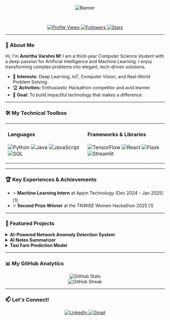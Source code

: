 <div align="center">

<!-- Dynamic Waving Banner -->
![Banner](https://capsule-render.vercel.app/api?type=waving&color=gradient&customColorList=6,12,20&height=250&section=header&text=Amirtha%20Varshni%20M&fontSize=70&fontAlignY=35&desc=AI%20%26%20Machine%20Learning%20Engineer%20%7C%20Computer%20Science%20Student&descAlignY=55&descAlign=50&fontColor=fff&animation=fadeIn&stroke=4F46E5&strokeWidth=2)

<br/>

<!-- Profile Stats Badges -->
<p align="center">
  <a href="https://github.com/amirtha-1412">
    <img src="https://komarev.com/ghpvc/?username=amirtha-1412&label=Profile+Views&color=8B5CF6&style=for-the-badge&logo=github&logoColor=white" alt="Profile Views" />
  </a>
  <a href="https://github.com/amirtha-1412?tab=followers">
    <img src="https://img.shields.io/github/followers/amirtha-1412?label=Followers&style=for-the-badge&color=7C3AED&logo=github&logoColor=white" alt="Followers" />
  </a>
  <a href="https://github.com/amirtha-1412?tab=repositories">
    <img src="https://img.shields.io/github/stars/amirtha-1412?label=Total+Stars&style=for-the-badge&color=6D28D9&logo=starship&logoColor=white" alt="Stars" />
  </a>
</p>
</div>

---

### 📖 About Me

Hi, I'm **Amirtha Varshni M**! I am a third-year Computer Science student with a deep passion for Artificial Intelligence and Machine Learning. I enjoy transforming complex problems into elegant, tech-driven solutions.

-   🧠 **Interests:** Deep Learning, IoT, Computer Vision, and Real-World Problem Solving.
-   🏆 **Activities:** Enthusiastic Hackathon competitor and avid learner.
-   🚀 **Goal:** To build impactful technology that makes a difference.

---

### 🛠️ My Technical Toolbox

<table width="100%">
  <tr>
    <td width="50%" valign="top">
      <h4>Languages</h4>
      <p>
        <img src="https://img.shields.io/badge/Python-3776AB?style=flat&logo=python&logoColor=white" alt="Python"/>
        <img src="https://img.shields.io/badge/Java-ED8B00?style=flat&logo=openjdk&logoColor=white" alt="Java"/>
        <img src="https://img.shields.io/badge/JavaScript-F7DF1E?style=flat&logo=javascript&logoColor=black" alt="JavaScript"/>
        <img src="https://img.shields.io/badge/SQL-4479A1?style=flat&logo=mysql&logoColor=white" alt="SQL"/>
      </p>
    </td>
    <td width="50%" valign="top">
      <h4>Frameworks & Libraries</h4>
      <p>
        <img src="https://img.shields.io/badge/TensorFlow-FF6F00?style=flat&logo=tensorflow&logoColor=white" alt="TensorFlow"/>
        <img src="https://img.shields.io/badge/React-61DAFB?style=flat&logo=react&logoColor=black" alt="React"/>
        <img src="https://img.shields.io/badge/Flask-000000?style=flat&logo=flask&logoColor=white" alt="Flask"/>
        <img src="https://img.shields.io/badge/Streamlit-FF4B4B?style=flat&logo=streamlit&logoColor=white" alt="Streamlit"/>
      </p>
    </td>
  </tr>
</table>

---

### 🏆 Key Experiences & Achievements

-   ⭐ **Machine Learning Intern** at Appin Technology (Dec 2024 - Jan 2025) [1]
-   🔥 **Second Prize Winner** at the TNWISE Women Hackathon 2025 [1]

---

### 🚀 Featured Projects

<details>
  <summary><b>AI-Powered Network Anomaly Detection System</b></summary>
  <br>
  An intelligent cybersecurity system developed using Python and TensorFlow to detect network intrusions in real-time. The architecture features a React frontend and a Flask backend for seamless user interaction [1].
  <br><br>
</details>

<details>
  <summary><b>AI Notes Summarizer</b></summary>
  <br>
  A web application built with Streamlit and Hugging Face Transformers that leverages both extractive and abstractive methods to generate concise summaries from lengthy text and notes [1].
  <br><br>
</details>

<details>
  <summary><b>Taxi Fare Prediction Model</b></summary>
  <br>
  Trained and evaluated multiple regression models to accurately predict taxi fares. The final model was deployed with a user-friendly interface using Streamlit for interactive predictions [1].
  <br><br>
</details>

---

### 📊 My GitHub Analytics

<p align="center">
  <img src="https://github-readme-stats.vercel.app/api?username=amirtha-1412&show_icons=true&theme=prussian&hide_border=true&count_private=true&include_all_commits=true" alt="GitHub Stats" />
  <br/>
  <img src="https://github-readme-streak-stats.herokuapp.com?user=amirtha-1412&theme=prussian&hide_border=true" alt="GitHub Streak" />
</p>

---

### 📫 Let's Connect!

<p align="center">
  <a href="https://www.linkedin.com/in/amirtha-varshni-m" target="_blank">
    <img src="https://img.shields.io/badge/LinkedIn-0A66C2?style=for-the-badge&logo=linkedin&logoColor=white" alt="LinkedIn" />
  </a>
  <a href="mailto:kit27.am006@gmail.com">
    <img src="https://img.shields.io/badge/Gmail-D14836?style=for-the-badge&logo=gmail&logoColor=white" alt="Gmail" />
  </a>
</p>
